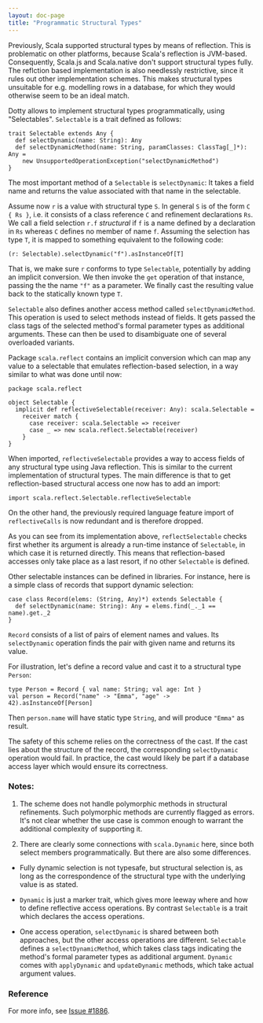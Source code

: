 ```yaml
---
layout: doc-page
title: "Programmatic Structural Types"
---
```


Previously, Scala supported structural types by means of
reflection. This is problematic on other platforms, because Scala's
reflection is JVM-based. Consequently, Scala.js and Scala.native don't
support structural types fully. The reflction based implementation is
also needlessly restrictive, since it rules out other implementation
schemes. This makes structural types unsuitable for e.g. modelling
rows in a database, for which they would otherwise seem to be an ideal
match.

Dotty allows to implement structural types programmatically, using
"Selectables". `Selectable` is a trait defined as follows:

    trait Selectable extends Any {
      def selectDynamic(name: String): Any
      def selectDynamicMethod(name: String, paramClasses: ClassTag[_]*): Any =
        new UnsupportedOperationException("selectDynamicMethod")
    }

The most important method of a `Selectable` is `selectDynamic`: It
takes a field name and returns the value associated with that name in
the selectable.

Assume now `r` is a value with structural type `S`. In general `S` is
of the form `C { Rs }`, i.e. it consists of a class reference `C` and
refinement declarations `Rs`. We call a field selection `r.f`
_structural_ if `f` is a name defined by a declaration in `Rs` whereas
`C` defines no member of name `f`. Assuming the selection has type
`T`, it is mapped to something equivalent to the following code:

    (r: Selectable).selectDynamic("f").asInstanceOf[T]

That is, we make sure `r` conforms to type `Selectable`, potentially
by adding an implicit conversion. We then invoke the `get` operation
of that instance, passing the the name `"f"` as a parameter. We
finally cast the resulting value back to the statically known type
`T`.

`Selectable` also defines another access method called
`selectDynamicMethod`. This operation is used to select methods
instead of fields. It gets passed the class tags of the selected
method's formal parameter types as additional arguments. These can
then be used to disambiguate one of several overloaded variants.

Package `scala.reflect` contains an implicit conversion which can map
any value to a selectable that emulates reflection-based selection, in
a way similar to what was done until now:

    package scala.reflect

    object Selectable {
      implicit def reflectiveSelectable(receiver: Any): scala.Selectable =
        receiver match {
          case receiver: scala.Selectable => receiver
          case _ => new scala.reflect.Selectable(receiver)
        }
    }

When imported, `reflectiveSelectable` provides a way to access fields
of any structural type using Java reflection. This is similar to the
current implementation of structural types. The main difference is
that to get reflection-based structural access one now has to add an
import:

    import scala.reflect.Selectable.reflectiveSelectable

On the other hand, the previously required language feature import of
`reflectiveCalls` is now redundant and is therefore dropped.

As you can see from its implementation above, `reflectSelectable`
checks first whether its argument is already a run-time instance of
`Selectable`, in which case it is returned directly. This means that
reflection-based accesses only take place as a last resort, if no
other `Selectable` is defined.

Other selectable instances can be defined in libraries. For instance,
here is a simple class of records that support dynamic selection:

    case class Record(elems: (String, Any)*) extends Selectable {
      def selectDynamic(name: String): Any = elems.find(_._1 == name).get._2
    }

`Record` consists of a list of pairs of element names and values. Its
`selectDynamic` operation finds the pair with given name and returns
its value.

For illustration, let's define a record value and cast it to a
structural type `Person`:

    type Person = Record { val name: String; val age: Int }
    val person = Record("name" -> "Emma", "age" -> 42).asInstanceOf[Person]

Then `person.name` will have static type `String`, and will produce `"Emma"` as result.

The safety of this scheme relies on the correctness of the cast. If
the cast lies about the structure of the record, the corresponding
`selectDynamic` operation would fail.  In practice, the cast would
likely be part if a database access layer which would ensure its
correctness.

### Notes:

1. The scheme does not handle polymorphic methods in structural
refinements. Such polymorphic methods are currently flagged as
errors. It's not clear whether the use case is common enough to
warrant the additional complexity of supporting it.

2. There are clearly some connections with `scala.Dynamic` here, since
both select members programmatically. But there are also some
differences.

 - Fully dynamic selection is not typesafe, but structural selection
   is, as long as the correspondence of the structural type with the
   underlying value is as stated.

 - `Dynamic` is just a marker trait, which gives more leeway where and
   how to define reflective access operations. By contrast
   `Selectable` is a trait which declares the access operations.

 - One access operation, `selectDynamic` is shared between both
   approaches, but the other access operations are
   different. `Selectable` defines a `selectDynamicMethod`, which
   takes class tags indicating the method's formal parameter types as
   additional argument. `Dynamic` comes with `applyDynamic` and
   `updateDynamic` methods, which take actual argument values.

### Reference

For more info, see [Issue #1886](https://github.com/lampepfl/dotty/issues/1886).
